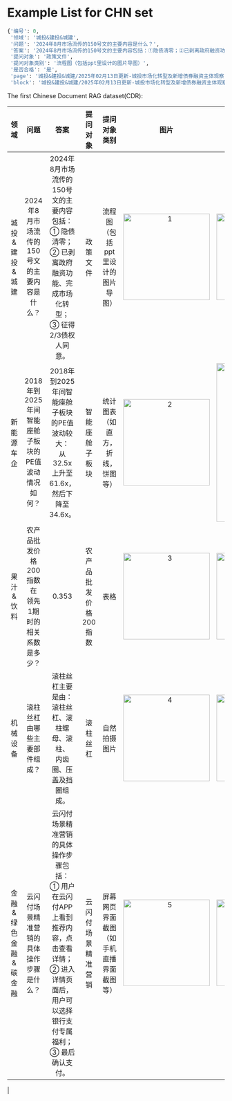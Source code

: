 # Example List for CHN set

```python
{'编号': 0,
 '领域': '城投&建投&城建',
 '问题': '2024年8月市场流传的150号文的主要内容是什么？',
 '答案': '2024年8月市场流传的150号文的主要内容包括：①隐债清零；②已剥离政府融资功能、完成市场化转型；③征得2/3债权人同意。',
 '提问对象': '政策文件',
 '提问对象类别': '流程图（包括ppt里设计的图片导图）',
 '是否合格': '是',
 'page': '城投&建投&城建/2025年02月13日更新-城投市场化转型及新增债券融资主体观察.pdf/page_1.png',
 'block': '城投&建投&城建/2025年02月13日更新-城投市场化转型及新增债券融资主体观察.pdf/page_1_Block_11_Class_3.png'},
```
The first Chinese Document RAG dataset(CDR):


|   领域   |                         问题                         |                                                                 答案                                                                 |      提问对象      |            提问对象类别            |             图片             |             依据block             |
|:--------:|:----------------------------------------------------:|:------------------------------------------------------------------------------------------------------------------------------------:|:------------------:|:----------------------------------:|:----------------------------:|:--------------------------------:|
| 城投&建投&城建 | 2024年8月市场流传的<br>150号文的主要内容是什么？ | 2024年8月市场流传的150号文的主要内容包括：<br>① 隐债清零；<br>② 已剥离政府融资功能、完成市场化转型；<br>③ 征得2/3债权人同意。 | 政策文件 | 流程图（包括ppt里设计的图片导图） |<img width="200"  alt="1" src="https://github.com/user-attachments/assets/c3b08324-11c7-42d3-adf5-f5910d4ffffa" />|<img width="200"  alt="1_b" src="https://github.com/user-attachments/assets/aca192e8-cc2a-4e2c-8fa8-5bf96ca49b4d" />|
| 新能源车企 | 2018年到2025年间<br>智能座舱子板块的PE值波动情况如何？ | 2018年到2025年间智能座舱子板块的PE值波动较大：<br>从 32.5x 上升至 61.6x，<br>然后下降至 34.6x。 | 智能座舱子板块 | 统计图表（如直方，折线，饼图等） | <img width="200"  alt="2" src="https://github.com/user-attachments/assets/cdb3be9e-be9a-4005-9356-a6b24b1f69c0" /> | <img width="200" height="367" alt="2_b" src="https://github.com/user-attachments/assets/195510ba-122d-4b8c-a957-b44062c8010d" />|
| 果汁&饮料 | 农产品批发价格200指数在<br>领先1期时的相关系数是多少？ | 0.353 | 农产品批发价格200指数 | 表格 | <img width="200" alt="3" src="https://github.com/user-attachments/assets/f7d3e6d5-c6e5-497b-9d14-094a03f81113" /> | <img width="200" alt="3_b" src="https://github.com/user-attachments/assets/b7bb77be-7511-4c72-9dce-98fb5a5d0232" />|
| 机械设备 | 滚柱丝杠由哪些主要部件组成？ | 滚柱丝杠主要是由：<br>滚柱丝杠、滚柱螺母、滚柱、<br>内齿圈、压盖及挡圈组成。 | 滚柱丝杠 | 自然拍摄图片 | <img width="200" alt="4" src="https://github.com/user-attachments/assets/31a515c1-0802-419d-9e86-255fa75a2e24" />| <img width="200" alt="4_b" src="https://github.com/user-attachments/assets/a90ef691-050e-41a6-aeda-a65eb834d968" />|
| 金融&绿色金融&碳金融 | 云闪付场景精准营销的<br>具体操作步骤是什么？ | 云闪付场景精准营销的具体操作步骤包括：<br>① 用户在云闪付APP上看到推荐内容，点击查看详情；<br>② 进入详情页面后，用户可以选择银行支付专属福利；<br>③ 最后确认支付。 | 云闪付场景精准营销 | 屏幕网页界面截图（如手机直播界面截图等） | <img width="200" alt="5" src="https://github.com/user-attachments/assets/c8e0570c-3c4b-4c93-b1d4-dd2b2b63a045" />| <img width="200" alt="5_b" src="https://github.com/user-attachments/assets/91b71eeb-466b-4639-88be-6beaf01db047" />
 |
